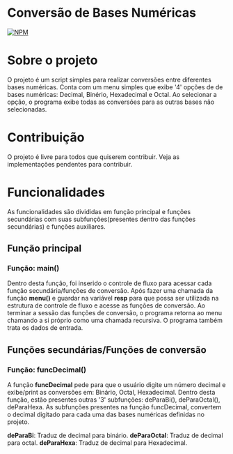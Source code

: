 # Conversão de Bases Numéricas
[![NPM](https://img.shields.io/badge/LICENSE-MIT-MIT
)](https://github.com/matheuszsh/conversaoBasesNumericas/blob/main/LICENSE)

# Sobre o projeto

O projeto é um script simples para realizar conversões entre diferentes bases numéricas. Conta com um menu simples que exibe '4' opções de de bases numéricas: Decimal, Binério, Hexadecimal e Octal. Ao selecionar a opção, o programa exibe todas as conversões para as outras bases não selecionadas.

# Contribuição

O projeto é livre para todos que quiserem contribuir. Veja as implementações pendentes para contribuir.

# Funcionalidades

As funcionalidades são divididas em função principal e funções secundárias com suas subfunções(presentes dentro das funções secundárias) e funções auxiliares.

## Função principal

### Função: main()

Dentro desta função, foi inserido o controle de fluxo para acessar cada função secundária/funções de conversão. Após fazer uma chamada da função **menu()** e guardar na variável **resp** para que possa ser utilizada na estrutura de controle de fluxo e acesse as funções de conversão. Ao terminar a sessão das funções de conversão, o programa retorna ao menu chamando a si próprio como uma chamada recursiva. O programa também trata os dados de entrada.

## Funções secundárias/Funções de conversão

### Função: funcDecimal()

A função **funcDecimal** pede para que o usuário digite um número decimal e exibe/print as conversões em: Binário, Octal, Hexadecimal. Dentro desta função, estão presentes outras '3' subfunções: deParaBi(), deParaOctal(), deParaHexa. As subfunções presentes na função funcDecimal, convertem o decimal digitado para cada uma das bases numéricas definidas no projeto.

**deParaBi**: Traduz de decimal para binário.
**deParaOctal**: Traduz de decimal para octal.
**deParaHexa**: Traduz de decimal para Hexadecimal.

